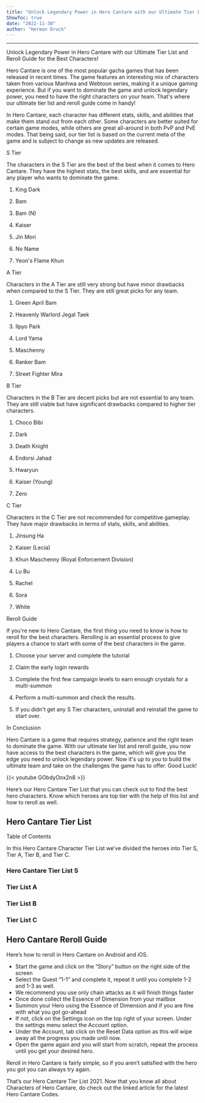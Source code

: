```yaml
---
title: "Unlock Legendary Power in Hero Cantare with our Ultimate Tier List and Reroll Guide for the Best Characters!"
ShowToc: true 
date: "2022-11-30"
author: "Herman Druck"
---
```

*****
Unlock Legendary Power in Hero Cantare with our Ultimate Tier List and Reroll Guide for the Best Characters!

Hero Cantare is one of the most popular gacha games that has been released in recent times. The game features an interesting mix of characters taken from various Manhwa and Webtoon series, making it a unique gaming experience. But if you want to dominate the game and unlock legendary power, you need to have the right characters on your team. That's where our ultimate tier list and reroll guide come in handy!

In Hero Cantare, each character has different stats, skills, and abilities that make them stand out from each other. Some characters are better suited for certain game modes, while others are great all-around in both PvP and PvE modes. That being said, our tier list is based on the current meta of the game and is subject to change as new updates are released.

S Tier

The characters in the S Tier are the best of the best when it comes to Hero Cantare. They have the highest stats, the best skills, and are essential for any player who wants to dominate the game.

1. King Dark

2. Bam

3. Bam (N)

4. Kaiser

5. Jin Mori

6. No Name

7. Yeon's Flame Khun

A Tier

Characters in the A Tier are still very strong but have minor drawbacks when compared to the S Tier. They are still great picks for any team.

1. Green April Bam

2. Heavenly Warlord Jegal Taek

3. Ilpyo Park

4. Lord Yama

5. Maschenny

6. Ranker Bam

7. Street Fighter Mira

B Tier

Characters in the B Tier are decent picks but are not essential to any team. They are still viable but have significant drawbacks compared to higher tier characters.

1. Choco Bibi

2. Dark

3. Death Knight

4. Endorsi Jahad

5. Hwaryun

6. Kaiser (Young)

7. Zero

C Tier

Characters in the C Tier are not recommended for competitive gameplay. They have major drawbacks in terms of stats, skills, and abilities.

1. Jinsung Ha

2. Kaiser (Lecia)

3. Khun Maschenny (Royal Enforcement Division)

4. Lu Bu

5. Rachel

6. Sora

7. White

Reroll Guide

If you're new to Hero Cantare, the first thing you need to know is how to reroll for the best characters. Rerolling is an essential process to give players a chance to start with some of the best characters in the game.

1. Choose your server and complete the tutorial

2. Claim the early login rewards

3. Complete the first few campaign levels to earn enough crystals for a multi-summon

4. Perform a multi-summon and check the results.

5. If you didn't get any S Tier characters, uninstall and reinstall the game to start over.

In Conclusion

Hero Cantare is a game that requires strategy, patience and the right team to dominate the game. With our ultimate tier list and reroll guide, you now have access to the best characters in the game, which will give you the edge you need to unlock legendary power. Now it's up to you to build the ultimate team and take on the challenges the game has to offer. Good Luck!

{{< youtube GObdyOnx2n8 >}} 



Here’s our Hero Cantare Tier List that you can check out to find the best hero characters. Know which heroes are top tier with the help of this list and how to reroll as well.
 
## Hero Cantare Tier List
 

 
Table of Contents
 
In this Hero Cantare Character Tier List we’ve divided the heroes into Tier S, Tier A, Tier B, and Tier C.
 
### Hero Cantare Tier List S
 
### Tier List A
 
### Tier List B
 
### Tier List C
 
## Hero Cantare Reroll Guide
 
Here’s how to reroll in Hero Cantare on Android and iOS.
 
- Start the game and click on the “Story” button on the right side of the screen
 - Select the Quest “1-1” and complete it, repeat it until you complete 1-2 and 1-3 as well.
 - We recommend you use only chain attacks as it will finish things faster
 - Once done collect the Essence of Dimension from your mailbox
 - Summon your Hero using the Essence of Dimension and if you are fine with what you got go-ahead
 - If not, click on the Settings icon on the top right of your screen. Under the settings menu select the Account option.
 - Under the Account, tab click on the Reset Data option as this will wipe away all the progress you made until now.
 - Open the game again and you will start from scratch, repeat the process until you get your desired hero.

 
Reroll in Hero Cantare is fairly simple, so if you aren’t satisfied with the hero you got you can always try again.
 
That’s our Hero Cantare Tier List 2021. Now that you know all about Characters of Hero Cantare, do check out the linked article for the latest Hero Cantare Codes.




